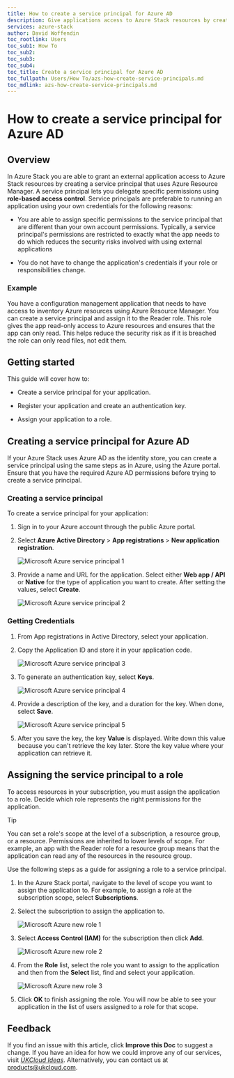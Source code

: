 ```yaml
---
title: How to create a service principal for Azure AD 
description: Give applications access to Azure Stack resources by creating service principals
services: azure-stack
author: David Woffendin
toc_rootlink: Users
toc_sub1: How To
toc_sub2:
toc_sub3:
toc_sub4:
toc_title: Create a service principal for Azure AD 
toc_fullpath: Users/How To/azs-how-create-service-principals.md
toc_mdlink: azs-how-create-service-principals.md
---
```


# How to create a service principal for Azure AD

## Overview

In Azure Stack you are able to grant an external application access to Azure Stack resources by creating a service principal that uses Azure Resource Manager. A service principal lets you delegate specific permissions using **role-based access control**. Service principals are preferable to running an application using your own credentials for the following reasons:

- You are able to assign specific permissions to the service principal that are different than your own account permissions. Typically, a service principal's permissions are restricted to exactly what the app needs to do which reduces the security risks involved with using external applications

- You do not have to change the application's credentials if your role or responsibilities change.

### Example

You have a configuration management application that needs to have access to inventory Azure resources using Azure Resource Manager. You can create a service principal and assign it to the Reader role. This role gives the app read-only access to Azure resources and ensures that the app can only read. This helps reduce the security risk as if it is breached the role can only read files, not edit them.

## Getting started

This guide will cover how to:

- Create a service principal for your application.

- Register your application and create an authentication key.

- Assign your application to a role.

## Creating a service principal for Azure AD

If your Azure Stack uses Azure AD as the identity store, you can create a service principal using the same steps as in Azure, using the Azure portal. Ensure that you have the required Azure AD permissions before trying to create a service principal.

### Creating a service principal

To create a service principal for your application:

1. Sign in to your Azure account through the public Azure portal.

2. Select **Azure Active Directory** > **App registrations** > **New application registration**.

    ![Microsoft Azure service principal 1](images/azs-portal-new-principle1.png)

3. Provide a name and URL for the application. Select either **Web app / API** or **Native** for the type of application you want to create. After setting the values, select **Create**.

    ![Microsoft Azure service principal 2](images/azs-portal-new-principle2.png)

### Getting Credentials

1. From App registrations in Active Directory, select your application.

2. Copy the Application ID and store it in your application code.

    ![Microsoft Azure service principal 3](images/azs-portal-new-principle3.png)

3. To generate an authentication key, select **Keys**.

    ![Microsoft Azure service principal 4](images/azs-portal-new-principle4.png)

4. Provide a description of the key, and a duration for the key. When done, select **Save**.

    ![Microsoft Azure service principal 5](images/azs-portal-new-principle5.png)

5. After you save the key, the key **Value** is displayed. Write down this value because you can't retrieve the key later. Store the key value where your application can retrieve it.

## Assigning the service principal to a role

To access resources in your subscription, you must assign the application to a role. Decide which role represents the right permissions for the application.

 > [!TIP]
 > You can set a role's scope at the level of a subscription, a resource group, or a resource. Permissions are inherited to lower levels of scope. For example, an app with the Reader role for a resource group means that the application can read any of the resources in the resource group.

Use the following steps as a guide for assigning a role to a service principal.

1. In the Azure Stack portal, navigate to the level of scope you want to assign the application to. For example, to assign a role at the subscription scope, select **Subscriptions**.

2. Select the subscription to assign the application to.

    ![Microsoft Azure new role 1](images/azs-portal-new-role1.png)

3. Select **Access Control (IAM)** for the subscription then click **Add**.

    ![Microsoft Azure new role 2](images/azs-portal-new-role2.png)

4. From the **Role** list, select the role you want to assign to the application and then from the **Select** list, find and select your application.

    ![Microsoft Azure new role 3](images/azs-portal-new-role3.png)

5. Click **OK** to finish assigning the role. You will now be able to see your application in the list of users assigned to a role for that scope.

## Feedback

  If you find an issue with this article, click **Improve this Doc** to suggest a change. If you have an idea for how we could improve any of our services, visit [*UKCloud Ideas*](https://ideas.ukcloud.com). Alternatively, you can contact us at <products@ukcloud.com>.
